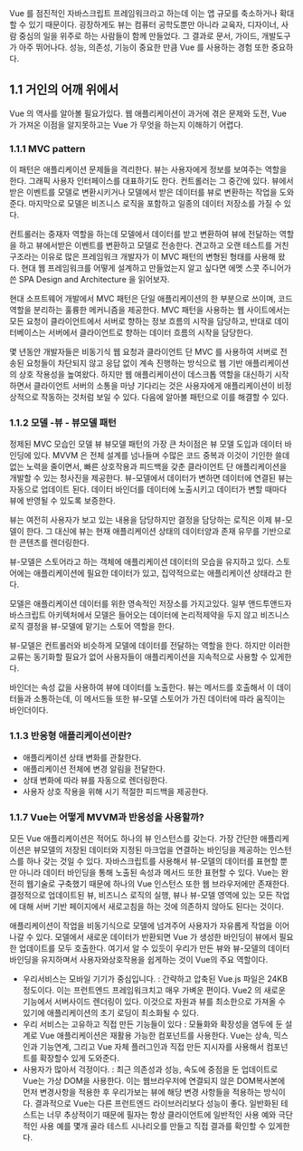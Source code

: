 Vue 를 점진적인 자바스크립트 프레임워크라고 하는데 이는 앱 규모를 축소하거나 확대할 수 있기 때문이다.
굉장하게도 뷰는 컴퓨터 공학도뿐만 아니라 교육자, 디자이너, 사람 중심의 일을 위주로 하는 사람들이 함께 만들었다. 그 결과로 문서, 가이드, 개발도구가 아주 뛰어나다. 성능, 의존성, 기능이 중요한 만큼 Vue 를 사용하는 경험 또한 중요하다. 


## 1.1 거인의 어깨 위에서

Vue 의 역사를 알아볼 필요가있다. 웹 애플리케이션이 과거에 겪은 문제와 도전, Vue 가 가져온 이점을 알지못하고는 Vue 가 무엇을 하는지 이해하기 어렵다.

### 1.1.1 MVC pattern

이 패턴은 애플리케이션 문제들을 격리한다. 뷰는 사용자에게 정보를 보여주는 역할을 한다. 그래픽 사용자 인터페이스를 대표하기도 한다. 컨트롤러는 그 중간에 있다. 뷰에서 받은 이벤트를 모델로 변환시키거나 모델에서 받은 데이터를 뷰로 변환하는 작업을 도와준다. 마지막으로 모델은 비즈니스 로직을 포함하고 일종의 데이터 저장소를 가질 수 있다.

컨트롤러는 중재자 역할을 하는데 모델에서 데이터를 받고 변환하여 뷰에 전달하는 역할을 하고 뷰에서받은 이벤트를 변환하고 모델로 전송한다. 견고하고 오랜 테스트를 거친 구조라는 이유로 많은 프레임워크 개발자가 이 MVC 패턴의 변형된 형태를 사용해 왔다. 현대 웹 프레임워크를 어떻게 설계하고 만들었는지 알고 싶다면 에멧 스콧 주니어가 쓴  SPA Design and Architecture 을 읽어보자.

현대 소프트웨어 개발에서 MVC 패턴은 단일 애플리케이션의 한 부분으로 쓰이며, 코드 역할을 분리하는 훌륭한 메커니즘을 제공한다. MVC 패턴을 사용하는 웹 사이트에서는 모든 요청이 클라이언트에서 서버로 향하는 정보 흐름의 시작을 담당하고, 반대로 데이터베이스는 서버에서 클라이언트로 향하는 데이터 흐름의 시작을 담당한다. 

몇 년동안 개발자들은 비동기식 웹 요청과 클라이언트 단 MVC 를 사용하여 서버로 전송된 요청들이 차단되지 않고 응답 없이 계속 진행하는 방식으로 웹 기반 애플리케이션의 상호 작용성을 높여왔다. 하지만 웹 애플리케이션이 데스크톱 역할을 대신하기 시작하면서 클라이언트 서버의 소통을 마냥 기다리는 것은 사용자에게 애플리케이션이 비정상적으로 작동하는 것처럼 보일 수 있다. 다음에 알아볼 패턴으로 이를 해결할 수 있다.

### 1.1.2 모델 -뷰 - 뷰모델 패턴

정제된 MVC 모습인 모델 뷰 뷰모델 패턴의 가장 큰 차이점은 뷰 모델 도입과 데이터 바인딩에 있다. MVVM 은 전체 설계를 넘나들며 수많은 코드 중복과 이것이 기인한 쓸데없는 노력을 줄이면서, 빠른 상호작용과 피드백을 갖춘 클라이언트 단 애플리케이션을 개발할 수 있는 청사진을 제공한다. 뷰-모델에서 데이터가 변하면 데이터에 연결된 뷰는 자동으로 업데이트 된다. 데이터 바인더를 데이터에 노출시키고 데이터가 변할 때마다 뷰에 반영될 수 있도록 보증한다. 

뷰는 여전히 사용자가 보고 있는 내용을 담당하지만 결정을 담당하는 로직은 이제 뷰-모델이 한다. 그 대신에 뷰는 현재 애플리케이션 상태의 데이터양과 존재 유무를 기반으로 한 콘텐츠를 렌더링한다.

뷰-모델은 스토어라고 하는 객체에 애플리케이션 데이터의 모습을 유지하고 있다. 스토어에는 애플리케이션에 필요한 데이터가 있고, 집약적으로는 애플리케이션 상태라고 한다.

모델은 애플리케이션 데이터를 위한 영속적인 저장소를 가지고있다. 일부 앤드투앤드자바스크립트 아키텍처에서 모델은 들어오는 데이터에 논리적제약을 두지 않고 비즈니스 로직 결정을 뷰-모델에 맡기는 스토어 역할을 한다. 

뷰-모델은 컨트롤러와 비슷하게 모델에 데이터를 전달하는 역할을 한다. 하지만 이러한 교류는 동기화할 필요가 없어 사용자들이 애플리케이션을 지속적으로 사용할 수 있게한다.

바인더는 속성 값을 사용하여 뷰에 데이터를 노출한다. 뷰는 메서드를 호출해서 이 데이터들과 소통하는데, 이 메서드들 또한 뷰-모델 스토어가 가진 데이터에 따라 움직이는 바인더이다.

### 1.1.3 반응형 애플리케이션이란?

- 애플리케이션 상태 변화를 관찰한다.
- 애플리케이션 전체에 변경 알림을 전달한다.
- 상태 변화에 따라 뷰를 자동으로 렌더링한다.
- 사용자 상호 작용을 위해 시기 적절한 피드백을 제공한다.



### 1.1.7 Vue는 어떻게 MVVM과 반응성을 사용할까?

모든 Vue 애플리케이션은 적어도 하나의 뷰 인스턴스를 갖는다. 가장 간단한 애플리케이션은 뷰모델의 저장된 데이터와 지정된 마크업을 연결하는 바인딩을 제공하는 인스턴스를 하나 갖는 것일 수 있다. 자바스크립트를 사용해서 뷰-모델의 데이터를 표현할 뿐만 아니라 데이터 바인딩을 통해 노출된 속성과 메서드 또한 표현할 수 있다. Vue는 완전히 웹기술로 구축했기 때문에 하나의 Vue 인스턴스 또한 웹 브라우저에만 존재한다. 결정적으로 업데이트된 뷰, 비즈니스 로직의 실행, 뷰나 뷰-모델 영역에 있는 모든 작업에 대해 서버 기반 페이지에서 새로고침을 하는 것에 의존하지 않아도 된다는 것이다. 

애플리케이션이 작업을 비동기식으로 모델에 넘겨주어 사용자가 자유롭게 작업을 이어나갈 수 있다. 모델에서 새로운 데이터가 반환되면 Vue 가 생성한 바인딩이 뷰에서 필요한 업데이트를 모두 호출한다. 여기서 알 수 있듯이 우리가 만든 뷰와 뷰-모델의 데이터바인딩을 유지하며서 사용자와상호작용을 쉽게하는 것이 Vue의 주요 역할이다.



- 우리서비스는 모바일 기기가 중심입니다. : 간략하고 압축된 Vue.js 파일은 24KB정도이다. 이는 프런트엔드 프레임워크치고 매우 가벼운 편이다. Vue2 의 새로운 기능에서 서버사이드 렌더링이 있다. 이것으로 자원과 뷰를 최소한으로 가져올 수 있기에 애플리케이션의 초기 로딩이 최소화될 수 있다.
- 우리 서비스는 고유하고 직접 만든 기능들이 있다 : 모듈화와 확장성을 염두에 둔 설계로 Vue 애플리케이션은 재활용 가능한 컴포넌트를 사용한다. Vue는 상속, 믹스인과 기능연계, 그리고 Vue 자체 플러그인과 직접 만든 지시자를 사용해서 컴포넌트를 확장할수 있게 도와준다.
- 사용자가 많아서 걱정이다. : 최근 의존성과 성능, 속도에 중점을 둔 업데이트로 Vue는 가상 DOM을 사용한다. 이는 웹브라우저에 연결되지 않은 DOM복사본에 먼저 변경사항을 적용한 후 우리가보는 뷰에 해당 변경 사항들을 적용하는 방식이다. 결과적으로 Vue는 다른 프런트엔드 라이브러리보다 성능이 좋다. 일반화된 테스트는 너무 추상적이기 때문에 필자는 항상 클라이언트에 일반적인 사용 예와 극단적인 사용 예를 몇개 골라 테스트 시나리오를 만들고 직접 결과를 확인할 수 있게한다. 